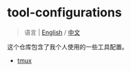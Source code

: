 # tool-configurations

> 语言 | [English](https://github.com/xuejun-xj/tool_configurations/blob/main/README.md) / [中文](https://github.com/xuejun-xj/tool_configurations/blob/main/README-zh.md)

这个仓库包含了我个人使用的一些工具配置。

- [tmux](https://github.com/xuejun-xj/tool_configurations/tree/main/tmux/)
